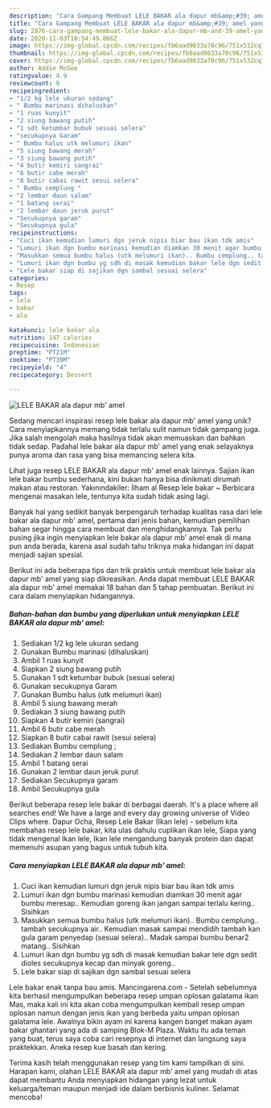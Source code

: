 ```yaml
---
description: "Cara Gampang Membuat LELE BAKAR ala dapur mb&amp;#39; amel yang Enak Banget"
title: "Cara Gampang Membuat LELE BAKAR ala dapur mb&amp;#39; amel yang Enak Banget"
slug: 2876-cara-gampang-membuat-lele-bakar-ala-dapur-mb-and-39-amel-yang-enak-banget
date: 2020-11-03T10:54:49.066Z
image: https://img-global.cpcdn.com/recipes/fb6aad9033a70c96/751x532cq70/lele-bakar-ala-dapur-mb-amel-foto-resep-utama.jpg
thumbnail: https://img-global.cpcdn.com/recipes/fb6aad9033a70c96/751x532cq70/lele-bakar-ala-dapur-mb-amel-foto-resep-utama.jpg
cover: https://img-global.cpcdn.com/recipes/fb6aad9033a70c96/751x532cq70/lele-bakar-ala-dapur-mb-amel-foto-resep-utama.jpg
author: Addie McGee
ratingvalue: 4.9
reviewcount: 9
recipeingredient:
- "1/2 kg lele ukuran sedang"
- " Bumbu marinasi dihaluskan"
- "1 ruas kunyit"
- "2 siung bawang putih"
- "1 sdt ketumbar bubuk sesuai selera"
- "secukupnya Garam"
- " Bumbu halus utk melumuri ikan"
- "5 siung bawang merah"
- "3 siung bawang putih"
- "4 butir kemiri sangrai"
- "6 butir cabe merah"
- "8 butir cabai rawit sesui selera"
- " Bumbu cemplung "
- "2 lembar daun salam"
- "1 batang serai"
- "2 lembar daun jeruk purut"
- "Secukupnya garam"
- "Secukupnya gula"
recipeinstructions:
- "Cuci ikan kemudian lumuri dgn jeruk nipis biar bau ikan tdk amis"
- "Lumuri ikan dgn bumbu marinasi kemudian diamkan 30 menit agar bumbu meresap.. Kemudian goreng ikan jangan sampai terlalu kering.. Sisihkan"
- "Masukkan semua bumbu halus (utk melumuri ikan).. Bumbu cemplung.. tambah secukupnya air.. Kemudian masak sampai mendidih tambah kan gula garam penyedap (sesuai selera).. Madak sampai bumbu benar2 matang.. Sisihkan"
- "Lumuri ikan dgn bumbu yg sdh di masak kemudian bakar lele dgn sedit dioles secukupnya kecap dan minyak goreng.."
- "Lele bakar siap di sajikan dgn sambal sesuai selera"
categories:
- Resep
tags:
- lele
- bakar
- ala

katakunci: lele bakar ala 
nutrition: 147 calories
recipecuisine: Indonesian
preptime: "PT21M"
cooktime: "PT39M"
recipeyield: "4"
recipecategory: Dessert

---
```



![LELE BAKAR ala dapur mb&#39; amel](https://img-global.cpcdn.com/recipes/fb6aad9033a70c96/751x532cq70/lele-bakar-ala-dapur-mb-amel-foto-resep-utama.jpg)

Sedang mencari inspirasi resep lele bakar ala dapur mb&#39; amel yang unik? Cara menyiapkannya memang tidak terlalu sulit namun tidak gampang juga. Jika salah mengolah maka hasilnya tidak akan memuaskan dan bahkan tidak sedap. Padahal lele bakar ala dapur mb&#39; amel yang enak selayaknya punya aroma dan rasa yang bisa memancing selera kita.

Lihat juga resep LELE BAKAR ala dapur mb&#39; amel enak lainnya. Sajian ikan lele bakar bumbu sederhana, kini bukan hanya bisa dinikmati dirumah makan atau restoran. Yakınındakiler: İlham al Resep lele bakar ~ Berbicara mengenai masakan lele, tentunya kita sudah tidak asing lagi.

Banyak hal yang sedikit banyak berpengaruh terhadap kualitas rasa dari lele bakar ala dapur mb&#39; amel, pertama dari jenis bahan, kemudian pemilihan bahan segar hingga cara membuat dan menghidangkannya. Tak perlu pusing jika ingin menyiapkan lele bakar ala dapur mb&#39; amel enak di mana pun anda berada, karena asal sudah tahu triknya maka hidangan ini dapat menjadi sajian spesial.


Berikut ini ada beberapa tips dan trik praktis untuk membuat lele bakar ala dapur mb&#39; amel yang siap dikreasikan. Anda dapat membuat LELE BAKAR ala dapur mb&#39; amel memakai 18 bahan dan 5 tahap pembuatan. Berikut ini cara dalam menyiapkan hidangannya.

<!--inarticleads1-->

##### Bahan-bahan dan bumbu yang diperlukan untuk menyiapkan LELE BAKAR ala dapur mb&#39; amel:

1. Sediakan 1/2 kg lele ukuran sedang
1. Gunakan  Bumbu marinasi (dihaluskan)
1. Ambil 1 ruas kunyit
1. Siapkan 2 siung bawang putih
1. Gunakan 1 sdt ketumbar bubuk (sesuai selera)
1. Gunakan secukupnya Garam
1. Gunakan  Bumbu halus (utk melumuri ikan)
1. Ambil 5 siung bawang merah
1. Sediakan 3 siung bawang putih
1. Siapkan 4 butir kemiri (sangrai)
1. Ambil 6 butir cabe merah
1. Siapkan 8 butir cabai rawit (sesui selera)
1. Sediakan  Bumbu cemplung ;
1. Sediakan 2 lembar daun salam
1. Ambil 1 batang serai
1. Gunakan 2 lembar daun jeruk purut
1. Sediakan Secukupnya garam
1. Ambil Secukupnya gula


Berikut beberapa resep lele bakar di berbagai daerah. It&#39;s a place where all searches end! We have a large and every day growing universe of Video Clips where. Dapur Ocha, Resep Lele Bakar (Ikan lele) - sebelum kita membahas resep lele bakar, kita ulas dahulu cuplikan ikan lele, Siapa yang tidak mengenal Ikan lele, Ikan lele mengandung banyak protein dan dapat memenuhi asupan yang bagus untuk tubuh kita. 

<!--inarticleads2-->

##### Cara menyiapkan LELE BAKAR ala dapur mb&#39; amel:

1. Cuci ikan kemudian lumuri dgn jeruk nipis biar bau ikan tdk amis
1. Lumuri ikan dgn bumbu marinasi kemudian diamkan 30 menit agar bumbu meresap.. Kemudian goreng ikan jangan sampai terlalu kering.. Sisihkan
1. Masukkan semua bumbu halus (utk melumuri ikan).. Bumbu cemplung.. tambah secukupnya air.. Kemudian masak sampai mendidih tambah kan gula garam penyedap (sesuai selera).. Madak sampai bumbu benar2 matang.. Sisihkan
1. Lumuri ikan dgn bumbu yg sdh di masak kemudian bakar lele dgn sedit dioles secukupnya kecap dan minyak goreng..
1. Lele bakar siap di sajikan dgn sambal sesuai selera


Lele bakar enak tanpa bau amis. Mancingarena.com - Setelah sebelumnya kita berhasil mengumpulkan beberapa resep umpan oplosan galatama ikan Mas, maka kali ini kita akan coba mengumpulkan kembali resep umpan oplosan namun dengan jenis ikan yang berbeda yaitu umpan oplosan galatama lele. Awalnya bikin ayam ini karena kangen banget makan ayam bakar ghantari yang ada di samping Blok-M Plaza. Waktu itu ada teman yang buat, terus saya coba cari resepnya di internet dan langsung saya praktekkan. Aneka resep kue basah dan kering. 

Terima kasih telah menggunakan resep yang tim kami tampilkan di sini. Harapan kami, olahan LELE BAKAR ala dapur mb&#39; amel yang mudah di atas dapat membantu Anda menyiapkan hidangan yang lezat untuk keluarga/teman maupun menjadi ide dalam berbisnis kuliner. Selamat mencoba!
